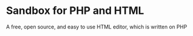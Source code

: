 # Sandbox for PHP and HTML
A free, open source, and easy to use HTML editor, which is written on PHP
